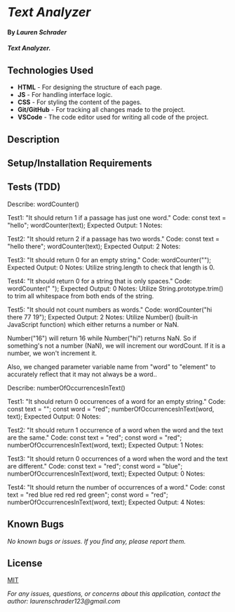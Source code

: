 # _Text Analyzer_

#### By _**Lauren Schrader**_

#### _Text Analyzer._

## Technologies Used

* **HTML** - For designing the structure of each page.
* **JS** - For handling interface logic.
* **CSS** - For styling the content of the pages.
* **Git/GitHub** - For tracking all changes made to the project.
* **VSCode** - The code editor used for writing all code of the project.

## Description



## Setup/Installation Requirements

## Tests (TDD) 

Describe: wordCounter()

Test1: "It should return 1 if a passage has just one word."
Code:
const text = "hello";
wordCounter(text);
Expected Output: 1
Notes:

Test2: "It should return 2 if a passage has two words."
Code:
const text = "hello there";
wordCounter(text);
Expected Output: 2
Notes:

Test3: "It should return 0 for an empty string."
Code: wordCounter("");
Expected Output: 0
Notes: Utilize string.length to check that length is 0.

Test4: "It should return 0 for a string that is only spaces."
Code: wordCounter("            ");
Expected Output: 0
Notes: Utilize String.prototype.trim() to trim all whitespace from both ends of the string.

Test5: "It should not count numbers as words."
Code: wordCounter("hi there 77 19");
Expected Output: 2
Notes: Utilize Number() (built-in JavaScript function) which either returns a  number or NaN. 

Number("16") will return 16 while Number("hi") returns NaN. So if something's not a number (NaN), we will increment our wordCount. If it is a number, we won't increment it.

Also, we changed parameter variable name from "word" to "element" to accurately reflect that it may not always be a word..

Describe: numberOfOccurrencesInText()

Test1: "It should return 0 occurrences of a word for an empty string."
Code:
const text = "";
const word = "red";
numberOfOccurrencesInText(word, text);
Expected Output: 0
Notes:

Test2: "It should return 1 occurrence of a word when the word and the text are the same."
Code:
const text = "red";
const word = "red";
numberOfOccurrencesInText(word, text);
Expected Output: 1
Notes:

Test3: "It should return 0 occurrences of a word when the word and the text are different."
Code:
const text = "red";
const word = "blue";
numberOfOccurrencesInText(word, text);
Expected Output: 0
Notes:

Test4: "It should return the number of occurrences of a word."
Code:
const text = "red blue red red red green";
const word = "red";
numberOfOccurrencesInText(word, text);
Expected Output: 4
Notes:



## Known Bugs

_No known bugs or issues. If you find any, please report them._

## License

[MIT](./License.txt)

_For any issues, questions, or concerns about this application, contact the author: laurenschrader123@gmail.com_